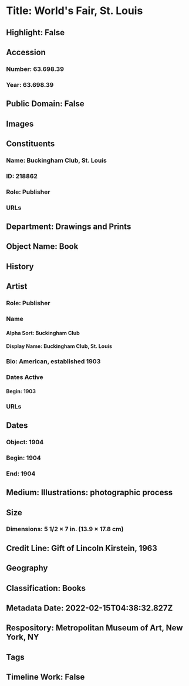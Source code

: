 # Title: World's Fair, St. Louis
## Highlight: False
## Accession
### Number: 63.698.39
### Year: 63.698.39
## Public Domain: False
## Images
## Constituents
### Name: Buckingham Club, St. Louis
### ID: 218862
### Role: Publisher
### URLs
## Department: Drawings and Prints
## Object Name: Book
## History
## Artist
### Role: Publisher
### Name
#### Alpha Sort: Buckingham Club
#### Display Name: Buckingham Club, St. Louis
### Bio: American, established 1903
### Dates Active
#### Begin: 1903
### URLs
## Dates
### Object: 1904
### Begin: 1904
### End: 1904
## Medium: Illustrations: photographic process
## Size
### Dimensions: 5 1/2 × 7 in. (13.9 × 17.8 cm)
## Credit Line: Gift of Lincoln Kirstein, 1963
## Geography
## Classification: Books
## Metadata Date: 2022-02-15T04:38:32.827Z
## Respository: Metropolitan Museum of Art, New York, NY
## Tags
## Timeline Work: False
